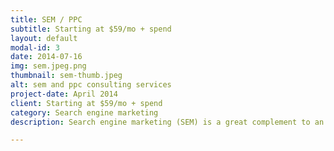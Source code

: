 ```yaml
---
title: SEM / PPC
subtitle: Starting at $59/mo + spend
layout: default
modal-id: 3
date: 2014-07-16
img: sem.jpeg.png
thumbnail: sem-thumb.jpeg
alt: sem and ppc consulting services
project-date: April 2014
client: Starting at $59/mo + spend
category: Search engine marketing
description: Search engine marketing (SEM) is a great complement to an SEO strategy, and a great way to start seeing immediate results. Best of all? You only pay when somebody actually clicks on your ad on Google. Get started with a budget of as little as $100 today.

---
```

